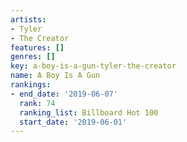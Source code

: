```yaml
---
artists:
- Tyler
- The Creator
features: []
genres: []
key: a-boy-is-a-gun-tyler-the-creator
name: A Boy Is A Gun
rankings:
- end_date: '2019-06-07'
  rank: 74
  ranking_list: Billboard Hot 100
  start_date: '2019-06-01'
---
```


